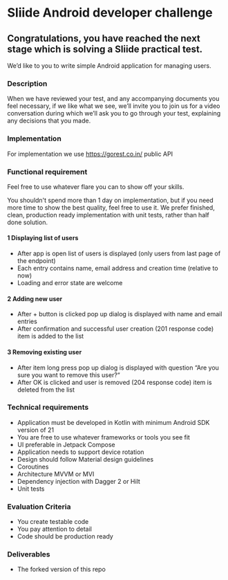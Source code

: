 # Sliide Android developer challenge 
## Congratulations, you have reached the next stage which is solving a Sliide practical test.
We’d like to you to write simple Android application for managing users.

### Description
When we have reviewed your test, and any accompanying documents you feel necessary, if we like what we see, we’ll invite you to join us for a video conversation during which we’ll ask you to go through your test, explaining any decisions that you made.

### Implementation
For implementation we use https://gorest.co.in/ public API

### Functional requirement
Feel free to use whatever flare you can to show off your skills.

You shouldn't spend more than 1 day on implementation, but if you need more time to show the best quality, feel free to use it. We prefer finished, clean, production ready implementation with unit tests, rather than half done solution.

#### 1 Displaying list of users
- After app is open list of users is displayed (only users from last page of the endpoint)
- Each entry contains name, email address and creation time (relative to now)
- Loading and error state are welcome

#### 2 Adding new user
- After + button is clicked pop up dialog is displayed with name and email entries
- After confirmation and successful user creation (201 response code) item is added to the list

#### 3 Removing existing user
- After item long press pop up dialog is displayed with question “Are you sure you want to remove this user?“
- After OK is clicked and user is removed (204 response code) item is deleted from the list

### Technical requirements
- Application must be developed in Kotlin with minimum Android SDK version of 21
- You are free to use whatever frameworks or tools you see fit
- UI preferable in Jetpack Compose
- Application needs to support device rotation
- Design should follow Material design guidelines
- Coroutines
- Architecture MVVM or MVI
- Dependency injection with Dagger 2 or Hilt
- Unit tests

### Evaluation Criteria
- You create testable code
- You pay attention to detail
- Code should be production ready

### Deliverables
- The forked version of this repo



